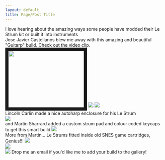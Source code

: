 ```yaml
---
layout: default
title: Page/Post Title
---
```

I love hearing about the amazing ways some people have modded their Le Strum kit or built it into instruments
<br>
Jose Javier Castellanos blew me away with this amazing and beautiful "Guitarp" build. Check out the video clip.<br>
<a href="http://www.youtube.com/watch?feature=player_embedded&v=1-J8S7CeuVw
" target="_blank"><img src="http://img.youtube.com/vi/1-J8S7CeuVw/0.jpg" 
width="240" height="180" border="10" /></a>
<img src="https://raw2.github.com/hotchk155/Voici-Le-Strum/master/images/userpics2.JPG">
<img src="https://raw2.github.com/hotchk155/Voici-Le-Strum/master/images/userpics3.JPG">
<br>
Lincoln Carlin made a nice autoharp enclosure for his Le Strum<br>
<img src="https://raw2.github.com/hotchk155/Voici-Le-Strum/master/images/userpics4.JPG"><br>
and Martin Sharrard added a custom strum pad and colour coded keycaps to get this smart build
<img src="https://raw2.github.com/hotchk155/Voici-Le-Strum/master/images/userpics1.JPG"><br>
More from Martin... Le Strums fitted inside old SNES game cartridges, Genius!!!
<img src="https://raw2.github.com/hotchk155/Voici-Le-Strum/master/images/userpics5.jpg"><br>
<img src="https://raw2.github.com/hotchk155/Voici-Le-Strum/master/images/userpics6.jpg"><br>
<img src="https://raw2.github.com/hotchk155/Voici-Le-Strum/master/images/userpics7.jpg">
Drop me an email if you'd like me to add your build to the gallery!
